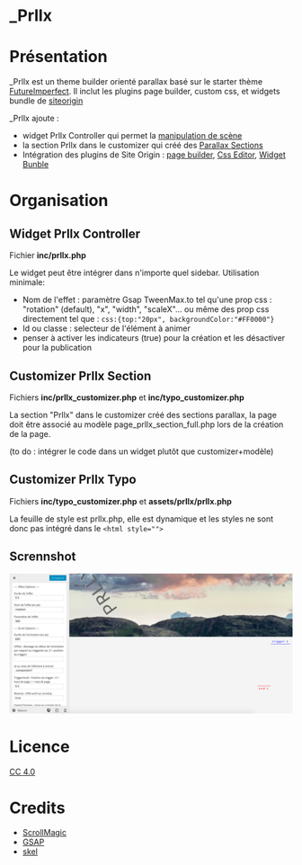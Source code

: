 # _Prllx

# Présentation

_Prllx est un theme builder orienté parallax basé sur le starter thème [FutureImperfect](https://github.com/Palisanka/FutureImperfect). Il inclut les plugins page builder, custom css, et widgets bundle de [siteorigin](https://siteorigin.com/)

_Prllx ajoute :
* widget Prllx Controller qui permet la [manipulation de scène](http://scrollmagic.io/examples/basic/scene_manipulation.html)
* la section Prllx dans le customizer qui créé des [Parallax Sections](http://scrollmagic.io/examples/advanced/parallax_sections.html)
* Intégration des plugins de Site Origin : [page builder](https://siteorigin.com/page-builder/), [Css Editor](https://siteorigin.com/css/), [Widget Bunble](https://wordpress.org/plugins/so-widgets-bundle/)

# Organisation

## Widget Prllx Controller

Fichier **inc/prllx.php**

Le widget peut être intégrer dans n'importe quel sidebar.
Utilisation minimale:
* Nom de l'effet : paramètre Gsap TweenMax.to tel qu'une prop css : "rotation" (default), "x", "width", "scaleX"... ou même des prop css directement tel que : `css:{top:"20px", backgroundColor:"#FF0000"}`
* Id ou classe : selecteur de l'élément à animer
* penser à activer les indicateurs (true) pour la création et les désactiver pour la publication

## Customizer Prllx Section  
Fichiers **inc/prllx_customizer.php** et **inc/typo_customizer.php**

La section "Prllx" dans le customizer créé des sections parallax, la page doit être associé au modèle page_prllx_section_full.php lors de la création de la page.

(to do : intégrer le code dans un widget plutôt que customizer+modèle)

## Customizer Prllx Typo

Fichiers **inc/typo_customizer.php** et **assets/prllx/prllx.php**

La feuille de style est prllx.php, elle est dynamique et les styles ne sont donc pas intégré dans le `<html style="">`

## Scrennshot
![screenshot](screenshot.png)

# Licence

[CC 4.0](http://creativecommons.org/licenses/by/4.0/)

# Credits
* [ScrollMagic](http://scrollmagic.io/)
* [GSAP](greensock.com)
* [skel](https://twitter.com/n33co)
